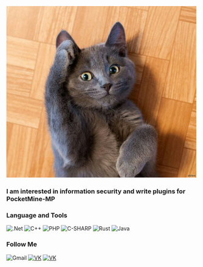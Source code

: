 [![Header](https://github.com/ComorDev/ComorDev/blob/main/assets/comordev.jpg)](https://vk.com/comordev)

### I am interested in information security and write plugins for PocketMine-MP

### Language and Tools
![.Net](https://img.shields.io/badge/-Framework-090909?style=for-the-badge&logo=.net&logoColor=E53DFF)
![C++](https://img.shields.io/badge/-C++-090909?style=for-the-badge&logo=C%2b%2b&logoColor=6296CC)
![PHP](https://img.shields.io/badge/-PHP-090909?style=for-the-badge&logo=PHP&logoColor)
![C-SHARP](https://img.shields.io/badge/c%23%20-090909.svg?&style=for-the-badge&logo=c-sharp&logoColor=white)
![Rust](https://img.shields.io/badge/rust-%23000000.svg?&style=for-the-badge&logo=rust&logoColor=white)
![Java](https://img.shields.io/badge/java-090909.svg?&style=for-the-badge&logo=java&logoColor=%23ED8B00)

### Follow Me

![Gmail](https://img.shields.io/badge/ComorDev-black?style=for-the-badge&logo=gmail&logoColor=D14836)
[![VK](https://img.shields.io/badge/VK-black.svg?&style=for-the-badge&logo=VK)](https://vk.com/comordev)
[![VK](https://img.shields.io/badge/Telegram-black.svg?&style=for-the-badge&logo=telegram)](https://t.me/comordev)
